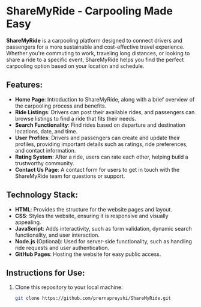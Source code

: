 # ShareMyRide - Carpooling Made Easy

**ShareMyRide** is a carpooling platform designed to connect drivers and passengers for a more sustainable and cost-effective travel experience. Whether you're commuting to work, traveling long distances, or looking to share a ride to a specific event, ShareMyRide helps you find the perfect carpooling option based on your location and schedule.

## Features:
- **Home Page**: Introduction to ShareMyRide, along with a brief overview of the carpooling process and benefits.
- **Ride Listings**: Drivers can post their available rides, and passengers can browse listings to find a ride that fits their needs.
- **Search Functionality**: Find rides based on departure and destination locations, date, and time.
- **User Profiles**: Drivers and passengers can create and update their profiles, providing important details such as ratings, ride preferences, and contact information.
- **Rating System**: After a ride, users can rate each other, helping build a trustworthy community.
- **Contact Us Page**: A contact form for users to get in touch with the ShareMyRide team for questions or support.

## Technology Stack:
- **HTML**: Provides the structure for the website pages and layout.
- **CSS**: Styles the website, ensuring it is responsive and visually appealing.
- **JavaScript**: Adds interactivity, such as form validation, dynamic search functionality, and user interaction.
- **Node.js** (Optional): Used for server-side functionality, such as handling ride requests and user authentication.
- **GitHub Pages**: Hosting the website for easy public access.

## Instructions for Use:
1. Clone this repository to your local machine:
   ```bash
   git clone https://github.com/prernapreyshi/ShareMyRide.git
